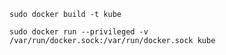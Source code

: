 ```sudo docker build -t kube```

```sudo docker run --privileged -v /var/run/docker.sock:/var/run/docker.sock kube```
